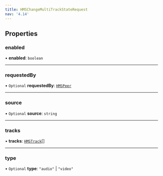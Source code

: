 ```yaml
---
title: HMSChangeMultiTrackStateRequest
nav: '4.14'
---
```


## Properties

### enabled

• **enabled**: `boolean`

---

### requestedBy

• `Optional` **requestedBy**: [`HMSPeer`](/api-reference/javascript/v2/interfaces/HMSPeer)

---

### source

• `Optional` **source**: `string`

---

### tracks

• **tracks**: [`HMSTrack`](/api-reference/javascript/v2/home/content#hmstrack)[]

---

### type

• `Optional` **type**: `"audio"` \| `"video"`
